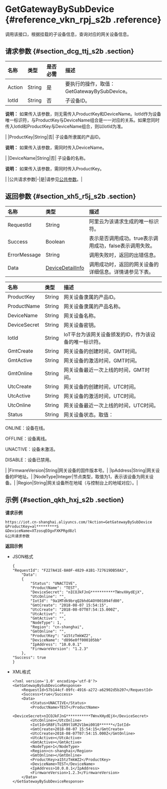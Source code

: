 # GetGatewayBySubDevice {#reference_vkn_rpj_s2b .reference}

调用该接口，根据挂载的子设备信息，查询对应的网关设备信息。

## 请求参数 {#section_dcg_ttj_s2b .section}

|名称|类型|是否必需|描述|
|:-|:-|:---|:-|
|Action|String|是|要执行的操作，取值：GetGatewayBySubDevice。|
|IotId|String|否| 子设备ID。

 **说明：** 如果传入该参数，则无需传入ProductKey和DeviceName。IotId作为设备唯一标识符，与ProductKey与DeviceName组合是一一对应的关系。如果您同时传入IotId和ProductKey与DeviceName组合，则以IotId为准。

 |
|ProductKey|String|否| 子设备所隶属的产品ID。

 **说明：** 如果传入该参数，需同时传入DeviceName。

 |
|DeviceName|String|否| 子设备的名称。

 **说明：** 如果传入该参数，需同时传入ProductKey。

 |
|公共请求参数|-|是|请参见[公共参数](intl.zh-CN/云端开发指南/云端API参考/公共参数.md#)。|

## 返回参数 {#section_xh5_r5j_s2b .section}

|名称|类型|描述|
|:-|:-|:-|
|RequestId|String|阿里云为该请求生成的唯一标识符。|
|Success|Boolean|表示是否调用成功。true表示调用成功，false表示调用失败。|
|ErrorMessage|String|调用失败时，返回的出错信息。|
|Data|[DeviceDetailInfo](#table_mxw_wvj_s2b)|调用成功时，返回的网关设备的详细信息。详情请参见下表。|

|名称|类型|描述|
|:-|:-|:-|
|ProductKey|String|网关设备隶属的产品ID。|
|ProductName|String|网关设备隶属的产品名称。|
|DeviceName|String|网关设备名称。|
|DeviceSecret|String|网关设备密钥。|
|IotId|String|IoT平台为该网关设备颁发的ID，作为该设备的唯一标识符。|
|GmtCreate|String|网关设备的创建时间，GMT时间。|
|GmtActive|String|网关设备的激活时间，GMT时间。|
|GmtOnline|String|网关设备最近一次上线的时间，GMT时间。|
|UtcCreate|String|网关设备的创建时间，UTC时间。|
|UtcActive|String|网关设备的激活时间，UTC时间。|
|UtcOnline|String|网关设备最近一次上线的时间，UTC时间。|
|Status|String| 网关设备状态。取值：

 ONLINE：设备在线。

 OFFLINE：设备离线。

 UNACTIVE：设备未激活。

 DISABLE：设备已禁用。

 |
|FirmwareVersion|String|网关设备的固件版本号。|
|IpAddress|String|网关设备的IP地址。|
|NodeType|Integer|节点类型，取值为1，表示该设备为网关设备。|
|Region|String|网关设备所在地域（与控制台上的地域对应）。|

## 示例 {#section_qkh_hxj_s2b .section}

**请求示例**

```
https://iot.cn-shanghai.aliyuncs.com/?Action=GetGatewayBySubDevice
&ProductKey=al*********S
&DeviceName=XTzosqEOgxFXKPRgd8zl
&公共请求参数
```

**返回示例**

-   JSON格式

    ```
    {
    "RequestId": "F227A41E-8A0F-4829-A1B1-727619DB58A3",
        "Data": 
        {
            "Status": "UNACTIVE",
            "ProductName": "TEST",
            "DeviceSecret": "nICOJkFJnG***********TWnvXHydEjX",
            "UtcOnline": "",
            "IotId": "9a1MTdk9brqQ2bhdG4OY001094fd00",
            "GmtCreate": "2018-08-07 15:54:15",
            "UtcCreate": "2018-08-07T07:54:15.000Z",
            "UtcActive": "",
            "GmtActive": "",
            "NodeType": 1,
            "Region": "cn-shanghai",
            "GmtOnline": "",
            "ProductKey": "a15tzTmkWZ2",
            "DeviceName": "d896e0ff000105bb"
            "IpAddress": "10.0.0.1"
            "FirmwareVersion": "1.2.3"
        },
    "Success": true
    }
    ```

-   XML格式

    ```
    <?xml version='1.0' encoding='utf-8'?>
    <GetGatewayBySubDeviceResponse>
        <RequestId>57b144cf-09fc-4916-a272-a62902d5b207</RequestId>
        <Success>true</Success>
        <Data>
            <Status>UNACTIVE</Status>
            <ProductName>TEST</ProductName>
            <DeviceSecret>nICOJkFJnG***********TWnvXHydEjX</DeviceSecret>
            <UtcOnline></UtcOnline>
            <IotId>SR8FiTu1R9tlUR2V1bmi0010******</IotId>
            <GmtCreate>2018-08-07 15:54:15</GmtCreate>
            <UtcCreate>2018-08-07T07:54:15.000Z</GmtOnline>
            <UtcActive></UtcActive>
            <GmtActive></GmtActive>
            <NodeType>1</NodeType>
            <Region>cn-shanghai</Region>
            <GmtOnline></GmtOnline>
            <ProductKey>a15tzTmkWZ2</ProductKey>
            <DeviceName>TEST</DeviceName>
            <IpAddress>10.0.0.1</IpAddress>
            <FirmwareVersion>1.2.3</FirmwareVersion>
        </Data>
    </GetGatewayBySubDeviceResponse>
    ```


